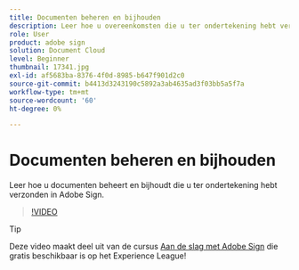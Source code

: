 ```yaml
---
title: Documenten beheren en bijhouden
description: Leer hoe u overeenkomsten die u ter ondertekening hebt verzonden kunt beheren en bijhouden
role: User
product: adobe sign
solution: Document Cloud
level: Beginner
thumbnail: 17341.jpg
exl-id: af5683ba-8376-4f0d-8985-b647f901d2c0
source-git-commit: b4413d3243190c5892a3ab4635ad3f03bb5a5f7a
workflow-type: tm+mt
source-wordcount: '60'
ht-degree: 0%

---
```


# Documenten beheren en bijhouden

Leer hoe u documenten beheert en bijhoudt die u ter ondertekening hebt verzonden in Adobe Sign.

>[!VIDEO](https://video.tv.adobe.com/v/17341?hidetitle=true)

>[!TIP]
>
>Deze video maakt deel uit van de cursus [Aan de slag met Adobe Sign](https://experienceleague.adobe.com/?recommended=Sign-U-1-2020.1) die gratis beschikbaar is op het Experience League!
